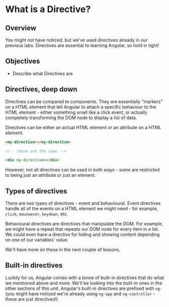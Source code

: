 # What is a Directive?

## Overview

You might not have noticed, but we've used directives already in our previous labs. Directives are essential to learning Angular, so hold in tight!

## Objectives

- Describe what Directives are

## Directives, deep down

Directives can be compared to components. They are essentially "markers" on a HTML element that tell Angular to attach a specific behaviour to the HTML element - either something small like a click event, or actually completely transforming the DOM node to display a list of data.

Directives can be either an actual HTML element or an attribute on a HTML element.

```html
<my-directive></my-directive>

<!-- these are the same -->

<div my-directive></div>
```

However, not all directives can be used in both ways - some are restricted to being just an attribute or just an element.

## Types of directives

There are two types of directives - event and behavioural. Event directives handle all of the events on a HTML element we might need - for example, `click`, `mouseover`, `keydown`, etc.

Behavioural directives are directives that manipulate the DOM. For example, we might have a repeat that repeats our DOM node for every item in a list. We could even have a directive for hiding and showing content depending on one of our variables' value.

We'll have more on these in the next couple of lessons.

## Built-in directives

Luckily for us, Angular comes with a tonne of built-in directives that do what we mentioned above and more. We'll be looking into the built-in ones in the other sections of this unit. Angular's built-in directives are prefixed with `ng-` (you might have noticed we're already using `ng-app` and `ng-controller` - these are just directives!)